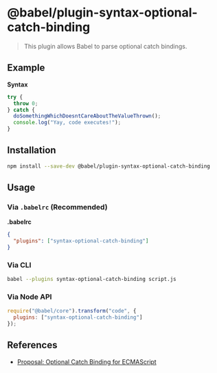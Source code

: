 # @babel/plugin-syntax-optional-catch-binding

> This plugin allows Babel to parse optional catch bindings.

## Example

**Syntax**

```javascript
try {
  throw 0;
} catch {
  doSomethingWhichDoesntCareAboutTheValueThrown();
  console.log("Yay, code executes!");
}
```

## Installation

```sh
npm install --save-dev @babel/plugin-syntax-optional-catch-binding
```

## Usage

### Via `.babelrc` (Recommended)

**.babelrc**

```json
{
  "plugins": ["syntax-optional-catch-binding"]
}
```

### Via CLI

```sh
babel --plugins syntax-optional-catch-binding script.js
```

### Via Node API

```javascript
require("@babel/core").transform("code", {
  plugins: ["syntax-optional-catch-binding"]
});
```

## References

* [Proposal: Optional Catch Binding for ECMAScript](https://github.com/babel/proposals/issues/7)

